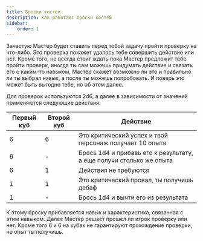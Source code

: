 ```yaml
---
title: Броски костей
description: Как работают броски костей
sidebar:
    order: 1
---
```


Зачастую Мастер будет ставить перед тобой задачу пройти проверку на что-либо.
Это проверка покажет удалось тебе совершить действие или нет. Кроме того,
не всегда стоит ждать пока Мастер предложит тебе пройти проверк, иногда
ты сам можешь придумать действие и связать его с каким-то навыком, Мастер
скажет возможно ли это и правильно ли ты выбрал навык, а после ты можешь
попробовать. И поверь это может быть выгодно тебе, но об этом далее.

Для проверок используются 2d6, а далее в зависимости от значений применяются
следующие действия.

| Первый куб | Второй куб | Действие                                                            |
| ---------- | ---------- | ------------------------------------------------------------------- |
| 6          | 6          | Это критический успех и твой персонаж получает 10 опыта             |
| 6          | -          | Брось 1d4 и прибавь его к результату, а еще получи столько же опыта |
| 6          | 1          | Действия не требуются                                               |
| 1          | 1          | Это критический провал, ты получишь дебаф                           |
| 1          | -          | Брось 1d4 и вычти его из результата                                 |

К этому броску прибавляется навык и характеристика, связанная с этим навыком.
Далее Мастер решает прошел ли игрок проверку или нет. Кроме того 6 и 6 на кубах
не гарантируют прохождение проверки, но опыт ты получишь.
